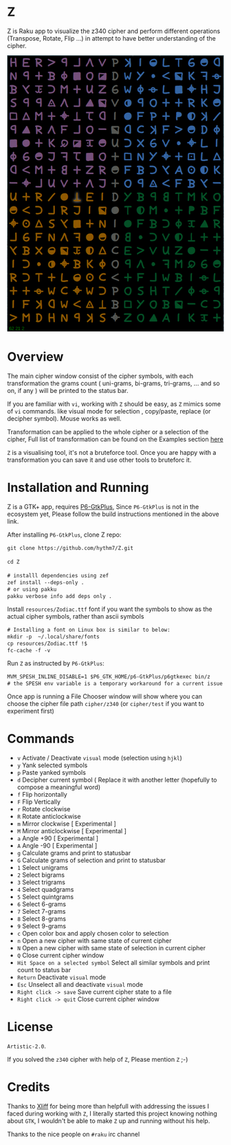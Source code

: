 Z
=
Z is Raku app to visualize the z340 cipher and perform different operations (Transpose, Rotate, Flip ...) in attempt to have better understanding of the cipher.

![z340](screenshots/z340.png)

Overview
=======
The main cipher window consist of the cipher symbols, with each transformation the grams count ( uni-grams, bi-grams, tri-grams, ... and so on, if any ) will be printed to the status bar.

If you are familiar with `vi`, working with `Z` should be easy, as `Z` mimics some of `vi` commands. like visual mode for selection , copy/paste, replace (or decipher symbol). Mouse works as well.

Transformation can be applied to the whole cipher or a selection of the cipher, Full list of transformation can be found on the Examples section  [here](https://github.com/hythm7/Grid/blob/master/README.md) 

`Z` is a visualising tool, it's not a bruteforce tool. Once you are happy with a transformation you can save it and use other tools to bruteforc it.


Installation and Running
=======================

Z is a GTK+ app, requires [P6-GtkPlus](https://github.com/Xliff/p6-GtkPlus.git), Since `P6-GtkPlus` is not in the ecosystem yet, Please follow the build instructions mentioned in the above link.

After installing `P6-GtkPlus`, clone Z repo:
```
git clone https://github.com/hythm7/Z.git

cd Z

# installl dependencies using zef
zef install --deps-only .
# or using pakku
pakku verbose info add deps only .

````

Install `resources/Zodiac.ttf` font if you want the symbols to show as the actual cipher symbols, rather than ascii symbols

```
# Installing a font on Linux box is similar to below:
mkdir -p  ~/.local/share/fonts
cp resources/Zodiac.ttf !$
fc-cache -f -v
```
Run `Z` as instructed by `P6-GtkPlus`:

```
MVM_SPESH_INLINE_DISABLE=1 $P6_GTK_HOME/p6-GtkPlus/p6gtkexec bin/z
# the SPESH env variable is a temporary workaround for a current issue
```
Once app is running a File Chooser window will show where you can choose the cipher file path `cipher/z340` (or `cipher/test` if you want to experiment first) 


Commands
========


* `v` Activate / Deactivate `visual` mode (selection using `hjkl`)
* `y` Yank selected symbols
* `p` Paste yanked symbols
* `d` Decipher current symbol ( Replace it with another letter (hopefully to compose a meaningful word)
* `f` Flip horizontally
* `F` Flip Vertically
* `r` Rotate clockwise
* `R` Rotate anticlockwise
* `m` Mirror clockwise     [ Experimental ]
* `M` Mirror anticlockwise [ Experimental ]
* `a` Angle +90            [ Experimental ]
* `A` Angle -90            [ Experimental ]
* `g` Calculate grams and print to statusbar
* `G` Calculate grams of selection and print to statusbar
* `1` Select unigrams
* `2` Select bigrams
* `3` Select trigrams
* `4` Select quadgrams
* `5` Select quintgrams
* `6` Select 6-grams
* `7` Select 7-grams
* `8` Select 8-grams
* `9` Select 9-grams
* `c` Open color box and apply chosen color to selection
* `n` Open a new cipher with same state of current cipher
* `N` Open a new cipher with same state of selection in current cipher
* `Q` Close current cipher window
* `Hit Space on a selected symbol` Select all similar symbols and print count to status bar
* `Return` Deactivate `visual` mode 
* `Esc` Unselect all and deactivate `visual` mode 
* `Right click -> save` Save current cipher state to a file
* `Right click -> quit` Close current cipher window


License
=======

`Artistic-2.0`.

If you solved the `z340` cipher with help of `Z`, Please mention `Z` ;-) 


Credits
=======

Thanks to [Xliff](https://github.com/Xliff) for being more than helpfull with addressing the issues I faced during working with `Z`, I literally started this project knowing nothing about `GTK`, I wouldn't be able to make `Z` up and running without his help.

Thanks to the nice people on `#raku` irc channel

